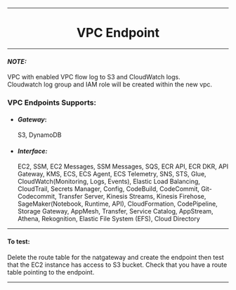***

<div align="center">
  <h1>VPC Endpoint</h1>

</div>

***
#### __*NOTE:*__  
   VPC with enabled VPC flow log to S3 and CloudWatch logs.  
   Cloudwatch log group and IAM role will be created within the new vpc.  

### __VPC Endpoints Supports:__
  * ####  _Gateway_:  
    S3, DynamoDB  
  * #### _Interface:_  
    EC2, SSM, EC2 Messages, SSM Messages, SQS, ECR API, ECR DKR, API Gateway, KMS, ECS, ECS Agent, ECS Telemetry, SNS, STS, Glue, CloudWatch(Monitoring, Logs, Events), Elastic Load Balancing, CloudTrail, Secrets Manager, Config, CodeBuild, CodeCommit, Git-Codecommit, Transfer Server, Kinesis Streams, Kinesis Firehose, SageMaker(Notebook, Runtime, API), CloudFormation, CodePipeline, Storage Gateway, AppMesh, Transfer, Service Catalog, AppStream, Athena, Rekognition, Elastic File System (EFS), Cloud Directory


***

#### __To test:__
Delete the route table for the natgateway and create the endpoint then test that the EC2 instance has access to S3 bucket.
Check that you have a route table pointing to the endpoint.

***
